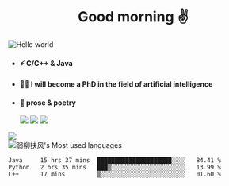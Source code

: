 <h1 align="center">Good morning ✌️</h1>
<img src="https://s2.loli.net/2022/03/08/XPR9lsUgKfBQMdA.png" alt="Hello world"  >
<p align="center"> 

- #### ⚡  C/C++ & Java
- #### 🧑‍🎓  I will become a PhD in the field of artificial intelligence
- #### 📕  prose & poetry
  
  ![](https://img.shields.io/badge/python-3.9-orange?style=for-the—badge&logo=python&logoColor=orange)
  ![](https://img.shields.io/badge/C++-20-pink?style=for-the—badge&logo=C&logoColor=pink)
  ![](https://img.shields.io/badge/java-15-red?style=for-the—badge&logo=java&logoColor=red)
 
![](https://github-readme-stats.vercel.app/api?username=xun-girl&show_icons=true)    
![弱柳扶风's Most used languages](https://github-readme-stats.vercel.app/api/top-langs/?username=xun-girl&layout=compact&hide_border=true&langs_count=10)   


<!--START_SECTION:waka-->

```text
Java     15 hrs 37 mins  █████████████████████░░░░   84.41 %
Python   2 hrs 35 mins   ███▒░░░░░░░░░░░░░░░░░░░░░   13.99 %
C++      17 mins         ▒░░░░░░░░░░░░░░░░░░░░░░░░   01.60 %
```

<!--END_SECTION:waka-->
